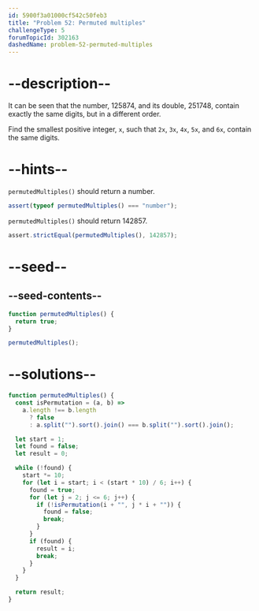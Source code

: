 ```yaml
---
id: 5900f3a01000cf542c50feb3
title: "Problem 52: Permuted multiples"
challengeType: 5
forumTopicId: 302163
dashedName: problem-52-permuted-multiples
---
```


# --description--

It can be seen that the number, 125874, and its double, 251748, contain exactly the same digits, but in a different order.

Find the smallest positive integer, `x`, such that `2x`, `3x`, `4x`, `5x`, and `6x`, contain the same digits.

# --hints--

`permutedMultiples()` should return a number.

```js
assert(typeof permutedMultiples() === "number");
```

`permutedMultiples()` should return 142857.

```js
assert.strictEqual(permutedMultiples(), 142857);
```

# --seed--

## --seed-contents--

```js
function permutedMultiples() {
  return true;
}

permutedMultiples();
```

# --solutions--

```js
function permutedMultiples() {
  const isPermutation = (a, b) =>
    a.length !== b.length
      ? false
      : a.split("").sort().join() === b.split("").sort().join();

  let start = 1;
  let found = false;
  let result = 0;

  while (!found) {
    start *= 10;
    for (let i = start; i < (start * 10) / 6; i++) {
      found = true;
      for (let j = 2; j <= 6; j++) {
        if (!isPermutation(i + "", j * i + "")) {
          found = false;
          break;
        }
      }
      if (found) {
        result = i;
        break;
      }
    }
  }

  return result;
}
```
